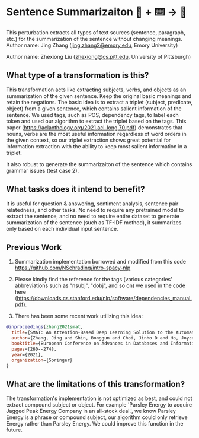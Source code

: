 # Sentence Summarizaiton 🦎  + ⌨️ → 🐍
This perturbation extracts all types of text sources (sentence, paragraph, etc.) for the summarization of the sentence without changing meanings. 
Author name: Jing Zhang (jing.zhang2@emory.edu, Emory University)

Author name: Zhexiong Liu (zhexiong@cs.pitt.edu, University of Pittsburgh)

## What type of a transformation is this?
This transformation acts like extracting subjects, verbs, and objects as an summarization of the given sentence. Keep the original basic meanings and retain the negations. The basic idea is to extract a triplet (subject, predicate, object) from a given sentence, which contains salient information of the sentence. We used tags, such as POS, dependency tags, to label each token and used our algorithm to extract the triplet based on the tags. This paper (https://aclanthology.org/2021.acl-long.70.pdf) demonstrates that nouns, verbs are the most useful information regardless of word orders in the given context, so our triplet extraction shows great potential for information extraction with the ability to keep most salient information in a triplet.

It also robust to generate the summarizaiton of the sentence which contains grammar issues (test case 2).

## What tasks does it intend to benefit?
It is useful for question & answering, sentiment analysis, sentence pair relatedness, and other tasks. No need to require any pretrained model to extract the sentence, and no need to require entire dataset to generate 
summarization of the sentence (such as TF-IDF method), it summarizes only based on each individual input sentence.

## Previous Work
1) Summarization implementation borrowed and modified from this code https://github.com/NSchrading/intro-spacy-nlp

2) Please kindly find the reference for the tags (various categories' abbreviations such as "nsubj", "dobj", and so on) we used in the code here (https://downloads.cs.stanford.edu/nlp/software/dependencies_manual.pdf).

3) There has been some recent work utilizing this idea:
```bibtex
@inproceedings{zhang2021smat,
  title={SMAT: An Attention-Based Deep Learning Solution to the Automation of Schema Matching},
  author={Zhang, Jing and Shin, Bonggun and Choi, Jinho D and Ho, Joyce C},
  booktitle={European Conference on Advances in Databases and Information Systems},
  pages={260--274},
  year={2021},
  organization={Springer}
}
```
## What are the limitations of this transformation?
The transformation's implementation is not optimized as best, and could not extract compound subject or object. For example 'Parsley Energy to acquire Jagged Peak Energy Company in an all-stock deal.', we know Parsley Energy is a phrase or compound subject, our algorithm could only retrieve Energy rather than Parsley Energy. We could improve this function in the future.
